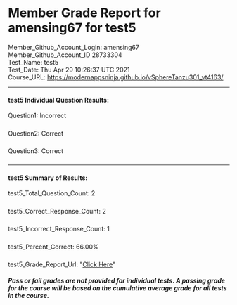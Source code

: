 # Member Grade Report for amensing67 for test5  
   
Member_Github_Account_Login: amensing67  
Member_Github_Account_ID 28733304  
Test_Name: test5  
Test_Date: Thu Apr 29 10:26:37 UTC 2021  
Course_URL: https://modernappsninja.github.io/vSphereTanzu301_vt4163/  
   
---  
#### test5 Individual Question Results:  
Question1: Incorrect  
#####  
Question2: Correct  
#####  
Question3: Correct  
#####  
---  
#### test5 Summary of Results:  
test5_Total_Question_Count: 2  
#####  
test5_Correct_Response_Count: 2  
#####  
test5_Incorrect_Response_Count: 1  
#####  
test5_Percent_Correct: 66.00%  
#####  
test5_Grade_Report_Url: "[Click Here](https://github.com/modernappsninjas/amensing67/blob/main/static/userdata/courses/vSphereTanzu301_vt4163/grade_report.pr237.test5.md)"
##### Pass or fail grades are not provided for individual tests. A passing grade for the course will be based on the cumulative average grade for all tests in the course.  
